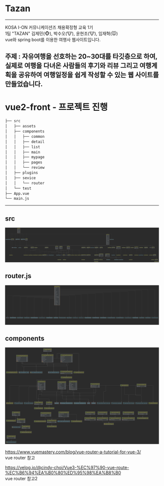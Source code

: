# Tazan
<hr>
KOSA I-ON 커뮤니케이션즈 채용확정형 교육 1기 <br>
1팀 "TAZAN" 김제민(🐵), 박수오(🐮), 윤현조(🐮), 임재혁(🐭)<br>
vue와 spring boot를 이용한 여행사 웹사이트입니다. <br>

주제 : 자유여행을 선호하는 20~30대를 타깃층으로 하여,
실제로 여행을 다녀온 사람들의 후기와 리뷰 그리고 여행계획을 공유하여
여행일정을 쉽게 작성할 수 있는 웹 사이트를 만들었습니다.
---

# vue2-front - 프로젝트 진행

```bash
├── src
│   ├── assets
│   ├── components
│   │   ├── common
│   │   ├── detail
│   │   ├── list
│   │   ├── main
│   │   ├── mypage
│   │   ├── pages
│   │   └── review
│   ├── plugins
│   ├── sevice
│   │   └── router
│   └── test
├── App.vue
└── main.js
``` 
----

## src

![0](./vue%20구성/src.png)

## router.js

![1](./vue%20구성/routerjs.png)

## components

![2](./vue%20구성/components.png)

https://www.vuemastery.com/blog/vue-router-a-tutorial-for-vue-3/
<br>
vue router 참고

https://velog.io/@cindy-choi/Vue3-%EC%97%90-vue-route-%EC%B6%94%EA%B0%80%ED%95%98%EA%B8%B0
<br>
vue router 참고2